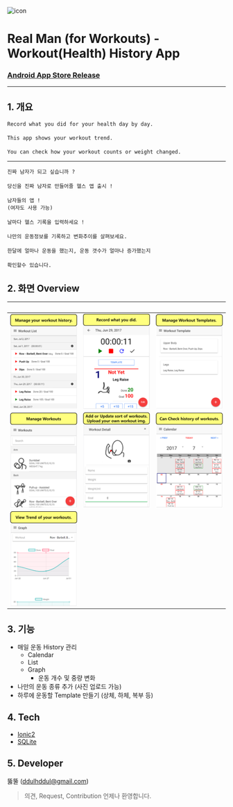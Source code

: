 ![icon](./icon.png)


# Real Man (for Workouts) - Workout(Health) History App
### [Android App Store Release](https://play.google.com/store/apps/details?id=com.ionicframework.healthapp253624)

---

## 1. 개요
    Record what you did for your health day by day. 

    This app shows your workout trend.

    You can check how your workout counts or weight changed.

---
    진짜 남자가 되고 싶습니까 ?

    당신을 진짜 남자로 만들어줄 헬스 앱 출시 !

    남자들의 앱 !
    (여자도 사용 가능)

    날마다 헬스 기록을 입력하세요 !

    나만의 운동정보를 기록하고 변화추이를 살펴보세요.

    한달에 얼마나 운동을 했는지, 운동 갯수가 얼마나 증가했는지 

    확인할수 있습니다.

## 2. 화면 Overview
&nbsp; | &nbsp; | &nbsp; 
-|-|-
![1](./img/1.png) | ![2](./img/2.png) | ![3](./img/3.png)
![4](./img/4.png) | ![5](./img/5.png) | ![6](./img/6.png)
|![7](./img/7.png) |

## 3. 기능
- 매일 운동 History 관리
    - Calendar
    - List
    - Graph
        - 운동 개수 및 중량 변화
- 나만의 운동 종류 추가 (사진 업로드 가능)
- 하루에 운동할 Template 만들기 (상체, 하체, 복부 등)

## 4. Tech
- [Ionic2](http://ionicframework.com/)
- [SQLite](https://www.sqlite.org/)

## 5. Developer
뚫뚤 (ddulhddul@gmail.com)
> 의견, Request, Contribution 언제나 환영합니다.